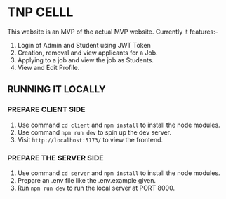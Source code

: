 # TNP CELLL

This website is an MVP of the actual MVP website.
Currently it features:-
1. Login of Admin and Student using JWT Token
2. Creation, removal and view applicants for a Job.
3. Applying to a job and view the job as Students.
4. View and Edit Profile.
    
## RUNNING IT LOCALLY

### PREPARE CLIENT SIDE
1. Use command `cd client` and `npm install` to install the node modules.
2. Use command `npm run dev` to spin up the dev server.
3. Visit `http://localhost:5173/` to view the frontend.

### PREPARE THE SERVER SIDE
1. Use command `cd server` and `npm install` to install the node modules.
2. Prepare an .env file like the .env.example given.
3. Run `npm run dev` to run the local server at PORT 8000.